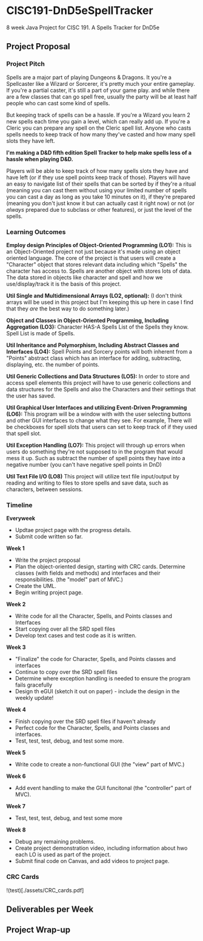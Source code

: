 # CISC191-DnD5eSpellTracker
8 week Java Project for CISC 191. A Spells Tracker for DnD5e

## Project Proposal

### Project Pitch
Spells are a major part of playing Dungeons & Dragons. It you're a Spellcaster like a Wizard or Sorcerer, it's pretty much your entire gameplay. If you're a partial caster, it's still a part of your game play. and while there are a few classes that can go spell free, usually the party will be at least half people who can cast some kind of spells.

But keeping track of spells can be a hassle. If you're a Wizard you learn 2 new spells each time you gain a level, which can really add up. If you're a Cleric you can prepare any spell on the Cleric spell list. Anyone who casts spells needs to keep track of how many they've casted and how many spell slots they have left.

__I'm making a D&D fifth edition Spell Tracker to help make spells less of a hassle when playing D&D.__

Players will be able to keep track of how many spells slots they have and have left (or if they use spell points keep track of those). Players will have an easy to navigate list of their spells that can be sorted by if they're a ritual (meaning you can cast them without using your limited number of spells you can cast a day as long as you take 10 minutes on it), if they're prepared (meaning you don't just know it but can actually cast it right now) or not (or *always* prepared due to subclass or other features), or just the level of the spells. 

### Learning Outcomes

__Employ design Principles of Object-Oriented Programming (LO1):__
This is an Object-Oriented project not just because it's made using an object oriented language. The core of the project is that users will create a "Character" object that stores relevant data including which "Spells" the character has access to. Spells are another object with stores lots of data. The data stored in objects like character and spell and how we use/display/track it is the basis of this project. 

__Util Single and Multidimensional Arrays (LO2, optional):__
(I don't think arrays will be used in this project but I'm keeping this up here in case I find that they *are* the best way to do something later.)

__Object and Classes in Object-Oriented Programming, Including Aggregation (LO3):__
Character HAS-A Spells List of the Spells they know.
Spell List is made of Spells.

__Util Inheritance and Polymorphism, Including Abstract Classes and Interfaces (LO4):__
Spell Points and Sorcery points will both inherent from a "Points" abstract class which has an interface for adding, subtracting, displaying, etc. the number of points.

__Util Generic Collections and Data Structures (LO5):__
In order to store and access spell elements this project will have to use generic collections and data structures for the Spells and also the Characters and their settings that the user has saved.

__Util Graphical User Interfaces and utilizing Event-Driven Programming (LO6):__
This program will be a window with with the user selecting buttons and other GUI interfaces to change what they see. For example, There will be checkboxes for spell slots that users can set to keep track of if they used that spell slot.

__Util Exception Handling (LO7):__
This project will through up errors when users do something they're not supposed to in the program that would mess it up. Such as subtract the number of spell points they have into a negative number (you can't have negative spell points in DnD)

__Util Text File I/O (LO8)__
This project will utilize text file input/output by reading and writing to files to store spells and save data, such as characters, between sessions.

### Timeline
__Everyweek__
 - Updtae project page with the progress details.
 - Submit code written so far.

__Week 1__
 - Write the project proposal
 - Plan the object-oriented design, starting with CRC cards. Determine classes (with fields and methods) and interfaces and their responsibilities. (the "model" part of MVC.)
 - Create the UML.
 - Begin writing project page.

__Week 2__
 - Write code for all the Character, Spells, and Points classes and Interfaces
 - Start copying over all the SRD spell files
 - Develop text cases and test code as it is written.

__Week 3__
 - "Finalize" the code for Character, Spells, and Points classes and interfaces
 - Continue to copy over the SRD spell files
 - Determine where exception handling is needed to ensure the program fails gracefully
 - Design th eGUI (sketch it out on paper) - include the design in the weekly update!

__Week 4__
 - Finish copying over the SRD spell files if haven't already
 - Perfect code for the Character, Spells, and Points classes and interfaces.
 - Test, test, test, debug, and test some more.

__Week 5__
 - Write code to create a non-functional GUI (the "view" part of MVC.)

__Week 6__
 - Add event handling to make the GUI funcitonal (the "controller" part of MVC).

__Week 7__
 - Test, test, test, debug, and test some more

__Week 8__
 - Debug any remaining problems.
 - Create project demonstration video, including information about hwo each LO is used as part of the project.
 - Submit final code on Canvas, and add videos to project page.

### CRC Cards
!(test)[./assets/CRC_cards.pdf]

## Deliverables per Week

## Project Wrap-up

